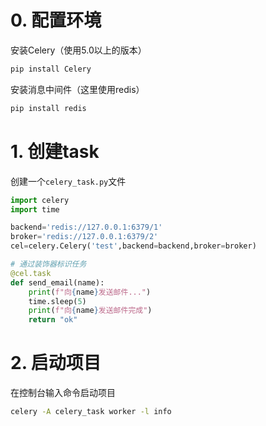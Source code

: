 # 0. 配置环境

安装Celery（使用5.0以上的版本）
```bash
pip install Celery
```

安装消息中间件（这里使用redis）
```bash
pip install redis
```

# 1. 创建task

创建一个`celery_task.py`文件
```python
import celery
import time

backend='redis://127.0.0.1:6379/1'
broker='redis://127.0.0.1:6379/2'
cel=celery.Celery('test',backend=backend,broker=broker)

# 通过装饰器标识任务
@cel.task
def send_email(name):
    print(f"向{name}发送邮件...")
    time.sleep(5)
    print(f"向{name}发送邮件完成")
    return "ok"
```


# 2. 启动项目

在控制台输入命令启动项目
```bash
celery -A celery_task worker -l info
```